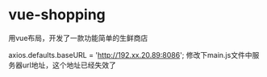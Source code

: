 # vue-shopping
用vue布局，开发了一款功能简单的生鲜商店

axios.defaults.baseURL = 'http://192.xx.20.89:8086';
修改下main.js文件中服务器url地址，这个地址已经失效了



